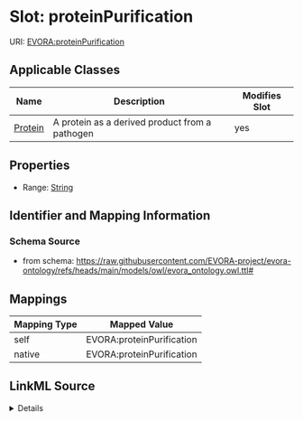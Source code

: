 

# Slot: proteinPurification



URI: [EVORA:proteinPurification](https://raw.githubusercontent.com/EVORA-project/evora-ontology/refs/heads/main/models/owl/evora_ontology.owl.ttl#proteinPurification)



<!-- no inheritance hierarchy -->





## Applicable Classes

| Name | Description | Modifies Slot |
| --- | --- | --- |
| [Protein](Protein.md) | A protein as a derived product from a pathogen |  yes  |







## Properties

* Range: [String](String.md)





## Identifier and Mapping Information







### Schema Source


* from schema: https://raw.githubusercontent.com/EVORA-project/evora-ontology/refs/heads/main/models/owl/evora_ontology.owl.ttl#




## Mappings

| Mapping Type | Mapped Value |
| ---  | ---  |
| self | EVORA:proteinPurification |
| native | EVORA:proteinPurification |




## LinkML Source

<details>
```yaml
name: proteinPurification
from_schema: https://raw.githubusercontent.com/EVORA-project/evora-ontology/refs/heads/main/models/owl/evora_ontology.owl.ttl#
rank: 1000
alias: proteinPurification
domain_of:
- Protein
range: string

```
</details>